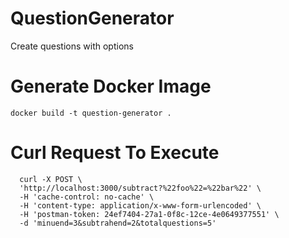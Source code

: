 # QuestionGenerator
Create questions with options

# Generate Docker Image
```
docker build -t question-generator .
```

# Curl Request To Execute
```
  curl -X POST \
  'http://localhost:3000/subtract?%22foo%22=%22bar%22' \
  -H 'cache-control: no-cache' \
  -H 'content-type: application/x-www-form-urlencoded' \
  -H 'postman-token: 24ef7404-27a1-0f8c-12ce-4e0649377551' \
  -d 'minuend=3&subtrahend=2&totalquestions=5'
```
